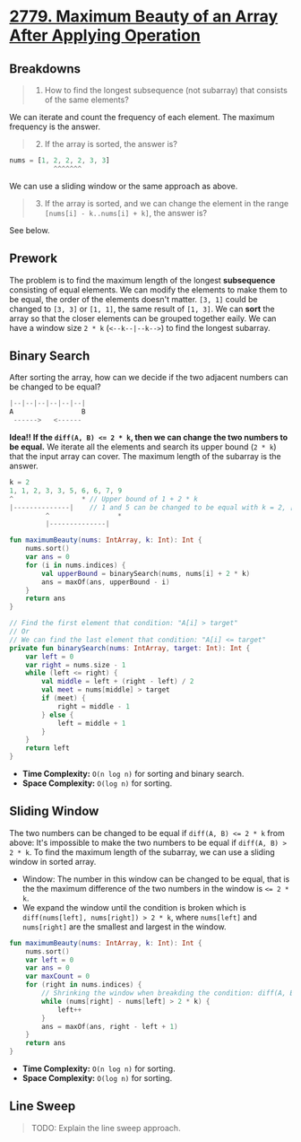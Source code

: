 # [2779. Maximum Beauty of an Array After Applying Operation](https://leetcode.com/problems/maximum-beauty-of-an-array-after-applying-operation/description/)

## Breakdowns
> 1. How to find the longest subsequence (not subarray) that consists of the same elements?

We can iterate and count the frequency of each element. The maximum frequency is the answer.

> 2. If the array is sorted, the answer is?

```js
nums = [1, 2, 2, 2, 3, 3]
           ^^^^^^^
```

We can use a sliding window or the same approach as above.

> 3. If the array is sorted, and we can change the element in the range `[nums[i] - k..nums[i] + k]`, the answer is?

See below.

## Prework
The problem is to find the maximum length of the longest **subsequence** consisting of equal elements. We can modify the elements to make them to be equal, the order of the elements doesn't matter. `[3, 1]` could be changed to `[3, 3]` or `[1, 1]`, the same result of `[1, 3]`. We can **sort** the array so that the closer elements can be grouped together eaily. We can have a window size `2 * k` (`<--k--|--k-->`) to find the longest subarray.

## Binary Search
After sorting the array, how can we decide if the two adjacent numbers can be changed to be equal? 

```js
|--|--|--|--|--|--|
A                 B
 ------>   <------
```

**Idea!! If the `diff(A, B) <= 2 * k`, then we can change the two numbers to be equal.** We iterate all the elements and search its upper bound (`2 * k`) that the input array can cover. The maximum length of the subarray is the answer.

```js
k = 2
1, 1, 2, 3, 3, 5, 6, 6, 7, 9
^                 * // Upper bound of 1 + 2 * k     
|--------------|    // 1 and 5 can be changed to be equal with k = 2, [1, 5] => [3, 3]
         ^                 *
         |--------------|
```

```kotlin
fun maximumBeauty(nums: IntArray, k: Int): Int {
    nums.sort()
    var ans = 0
    for (i in nums.indices) {
        val upperBound = binarySearch(nums, nums[i] + 2 * k)
        ans = maxOf(ans, upperBound - i)
    }   
    return ans
}

// Find the first element that condition: "A[i] > target"
// Or
// We can find the last element that condition: "A[i] <= target"
private fun binarySearch(nums: IntArray, target: Int): Int {
    var left = 0
    var right = nums.size - 1
    while (left <= right) {
        val middle = left + (right - left) / 2
        val meet = nums[middle] > target
        if (meet) {
            right = middle - 1
        } else {
            left = middle + 1
        }
    }
    return left
}
```

* **Time Complexity:** `O(n log n)` for sorting and binary search.
* **Space Complexity:** `O(log n)` for sorting.

## Sliding Window
The two numbers can be changed to be equal if `diff(A, B) <= 2 * k` from above: It's impossible to make the two numbers to be equal if `diff(A, B) > 2 * k`. To find the maximum length of the subarray, we can use a sliding window in sorted array.

* Window: The number in this window can be changed to be equal, that is the the maximum difference of the two numbers in the window is `<= 2 * k`.
* We expand the window until the condition is broken which is `diff(nums[left], nums[right]) > 2 * k`, where `nums[left]` and `nums[right]` are the smallest and largest in the window.

```kotlin
fun maximumBeauty(nums: IntArray, k: Int): Int {
    nums.sort()
    var left = 0
    var ans = 0
    var maxCount = 0
    for (right in nums.indices) {
        // Shrinking the window when breakding the condition: diff(A, B) <= 2 * k
        while (nums[right] - nums[left] > 2 * k) {
            left++
        }
        ans = maxOf(ans, right - left + 1)
    }
    return ans
}
```

* **Time Complexity:** `O(n log n)` for sorting.
* **Space Complexity:** `O(log n)` for sorting.

## Line Sweep
> TODO: Explain the line sweep approach.
